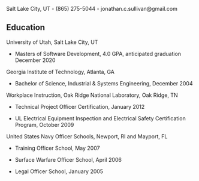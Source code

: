 Salt Lake City, UT - (865) 275-5044 - jonathan.c.sullivan\@gmail.com

## Education

University of Utah, Salt Lake City, UT

-   Masters of Software Development, 4.0 GPA, anticipated graduation December 2020

Georgia Institute of Technology, Atlanta, GA

-   Bachelor of Science, Industrial & Systems Engineering, December 2004

Workplace Instruction, Oak Ridge National Laboratory, Oak Ridge, TN

-   Technical Project Officer Certification, January 2012

-   UL Electrical Equipment Inspection and Electrical Safety Certification Program, October 2009

United States Navy Officer Schools, Newport, RI and Mayport, FL

-   Training Officer School, May 2007

-   Surface Warfare Officer School, April 2006

-   Legal Officer School, January 2005

<!--
**jcsullivan/jcsullivan** is a ✨ _special_ ✨ repository because its `README.md` (this file) appears on your GitHub profile.

Here are some ideas to get you started:

- 🔭 I’m currently working on ...
- 🌱 I’m currently learning ...
- 👯 I’m looking to collaborate on ...
- 🤔 I’m looking for help with ...
- 💬 Ask me about ...
- 📫 How to reach me: ...
- 😄 Pronouns: ...
- ⚡ Fun fact: ...
-->
